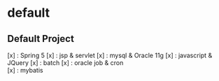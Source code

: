 # default

## Default Project

[x] : Spring 5
[x] : jsp & servlet
[x] : mysql & Oracle 11g
[x] : javascript & JQuery
[x] : batch 
[x] : oracle job & cron  
[x] : mybatis

